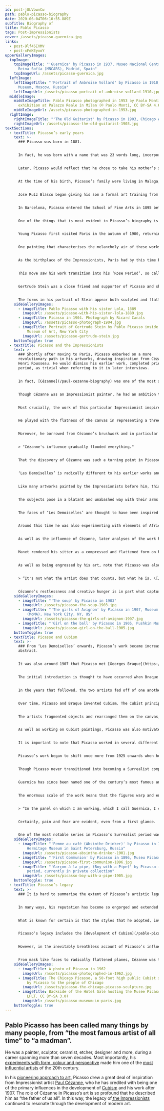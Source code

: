 ```yaml
---
id: post-jULVowvCw
path: pablo-picasso-biography
date: 2020-06-04T06:10:55.889Z
subTitle: Biography of
title: Pablo Picasso
tags: Post-Impressionists
cover: /assets/picasso-guernica.jpg
links:
  - post-9lf45IVMV
  - post-xFeKEyxoY
upperGalleryImages:
  topImage:
    topImageTitle: "'Guernica' by Picasso in 1937, Museo Nacional Centro de Arte
      Reina Sofía (MNCARS), Madrid, Spain"
    topImageUrl: /assets/picasso-guernica.jpg
  leftImage:
    leftImageTitle: "'Portrait of Ambroise Vollard' by Picasso in 1910, Pushkin
      Museum, Moscow, Russia"
    leftImageUrl: /assets/picasso-portrait-of-ambroise-vollard-1910.jpg
  middleImage:
    middleImageTitle: Pablo Picasso photographed in 1953 by Paolo Monti during an
      exhibition at Palazzo Reale in Milan (© Paolo Monti, CC BY-SA 4.0)
    middleImageUrl: /assets/picasso-photographed-in-1953.jpg
  rightImage:
    rightImageTitle: "'The Old Guitarist' by Picasso in 1903, Chicago Art Institute"
    rightImageUrl: /assets/picasso-the-old-guitarist-1903.jpg
textSections:
  - textTitle: Picasso’s early years
    text: >-
      ### Picasso was born in 1881.


      In fact, he was born with a name that was 23 words long, incorporating the saints, relatives and the surnames of both his parents: Pablo Diego José Francisco de Paula Juan Nepomuceno María de los Remedios Cipriano de la Santísima Trinidad Martyr Patricio Clito Ruíz y Picasso.


      Later, Picasso would reflect that he chose to take his mother’s surname over his father’s - Ruiz - as he felt that it was more memorable and more resonant, stating that, “the double 's', \[…] is fairly unusual in Spain. Picasso is of Italian origin, as you know. And the name a person bears or adopts has its importance. Can you imagine me calling myself Ruiz?”


      At the time of his birth, Picasso’s family were living in Malaga, Spain but they moved to Barcelona when his father, an artist and art professor, was given a new post.


      Jose Ruíz Blasco began giving his son a formal art training from the age of seven. The story goes that by the time the boy was just 13, his father gave up painting as he believed that his son had already surpassed him. Indeed, Picasso completed his first painting in 1890, at the age of nine and his first major, academic painting at the age of 15, titled ['La Premiér Communion’](https://www.wikiart.org/en/pablo-picasso/first-communion-1896).


      In Barcelona, Picasso entered the School of Fine Arts in 1895 before entering the Madrid Academy in 1897. His earliest paintings showed a great level of confidence and talent. He was much younger than the majority of his classmates but already years ahead in terms of artistic ability. Despite this, he often found himself in detention as he clashed with his art masters. Here, in a bare, whitewashed room, he would spend many hours with a sketchpad, simply drawing.


      One of the things that is most evident in Picasso’s biography is the regularity and rapidity with which he developed and shifted into new styles in his work. He was an incredibly innovative artist, constantly pushing his work towards new realms of expression and often working on several different styles in tandem, as well as incorporating numerous styles into a single artwork.


      Young Picasso first visited Paris in the autumn of 1900, returning the following year for his first solo exhibition at the Galerie Vollard. These Neo-Impressionist works consisted of paintings largely depicting beggars and women, painted in the style of what is now known as Picasso’s ‘Blue Period’ thanks to the uniform colour palette he adopted.


      One painting that characterises the melancholy air of these works is [‘The Soup’ from 1902-03](https://www.wikiart.org/en/pablo-picasso/the-soup-1903), thought to have been influenced by the religious paintings that surrounded him during his childhood in Spain.


      As the birthplace of the Impressionists, Paris had by this time become firmly established as an international hub for art and artists. Unsurprisingly then, Picasso chose to settle permanently in Paris just three years later, in 1904.


      This move saw his work transition into his ‘Rose Period’, so called because of his use of reddish and pink tones. During these years, he began painting Neo-Impressionist interpretations of circus performers in particular and his studio became a gathering place for writers, artists and musicians.


      Gertrude Stein was a close friend and supporter of Picasso and she also sat for him a number of times. [‘Portrait of Gertrude Stein’ from 1905](https://www.wikiart.org/en/pablo-picasso/portrait-of-gertrude-stein-1906) is a key work that demonstrates an important stage in the progression of the young artist's experiments with finding his own style, which culminated in [‘Les Demoiselles d’Avignon’ in 1907](https://www.wikiart.org/en/pablo-picasso/the-girls-of-avignon-1907).


      The forms in his portrait of Stein appear both sculpted and flattened and this is most evident in the way her captured her face. Her features are strong and starkly outlined, each element appearing as a flattened plane, such that critics have described it not as a face but as a mask. This was an aesthetic that he would return to and refine throughout his career.
    sideGalleryImages:
      - imageTitle: Pablo Picasso with his sister Lola, 1889
        imageUrl: /assets/picasso-with-his-sister-lola-1889.jpg
      - imageTitle: Picasso in 1904. Photograph by Ricard Canals
        imageUrl: /assets/picasso-photograph-1904.jpg
      - imageTitle: Portrait of Gertrude Stein by Pablo Picasso inside Metropolitan
          Museum of Art, New York City
        imageUrl: /assets/picasso-gertrude-stein.jpg
    buttonToggle: true
  - textTitle: Picasso and the Impressionists
    text: >-
      ### Shortly after moving to Paris, Picasso embarked on a more
      revolutionary path in his artworks, drawing inspiration from Cézanne and
      Henri Rousseau. He would dismiss his earlier work, completed prior to this
      period, as trivial when referring to it in later interviews.


      In fact, [Cézanne](/paul-cezanne-biography) was one of the most significant influences on Picasso from 1907 onwards. To Picasso, Cézanne was “my one and only master”. He became particularly interested by his technique after visiting a retrospective exhibition of his oeuvre shown in Paris in 1907, following the artist’s death the previous year.


      Though Cézanne was an Impressionist painter, he had an ambition to make Impressionist art more solid and enduring and this led him down a different path to fellow painters in the [Impressionist movement](/). Cézanne carved out his own, distinctive reputation as a Post-Impressionist artist that led to many modernist artists retrospectively hailing him as their idol.


      Most crucially, the work of this particular Impressionist inspired in Picasso the concept of giving his figures a certain geometric structure. Cézanne’s interest in visual perception led him to essentialise many of the forms in his paintings, transforming objects and figures into pure, geometric shapes.


      He played with the flatness of the canvas in representing a three-dimensional space and in doing so created works that distilled nature into basic forms. This crucial aspect of his work was what fascinated Picasso the most.


      Moreover, he borrowed from Cézanne’s brushwork and in particular his technique of painting in a faceted, fracturing way. In many of Cézanne’s paintings, the brushstrokes themselves are angular and fragmented. This structural approach to painting eventually led Picasso towards [Cubism](/pablo-picasso-biography#3) and in his words:


      > "Cézanne's influence gradually flooded everything."


      That the discovery of Cézanne was such a turning point in Picasso’s career is best demonstrated in [‘Les Demoiselles d’Avignon’](https://www.wikiart.org/en/pablo-picasso/the-girls-of-avignon-1907), painted the same year that he attended Cézanne’s posthumous exhibition. The painting depicts four nude female figures, broken into angular shards and arranged in a flattened, chaotic plane that confuses the eye.


      ‘Les Demoiselles’ is radically different to his earlier works and represents a critical new direction for Picasso, so much so that this work is considered to be Proto-Cubist or Pre-Cubist. To put it more romantically: “with this painting we bid farewell to all the paintings of the past” proclaimed André Breton in the 1920s.


      Like many artworks painted by the Impressionists before him, this piece was considered highly immoral when it was first exhibited publicly, which was not until 1916. The outrage was of course not as a result of the nude female figures - a favourite subject among artists for many centuries - but the overtly sexual manner in which the figures are positioned.


      The subjects pose in a blatant and unabashed way with their arms behind their heads, one figure on the far right squats with her legs open. There is none of the blushing coyness that viewers were accustomed to seeing. In this way, Picasso depicted the women as prostitutes, making their faces into mask-like guises that stare blankly and brazenly.


      The faces of ‘Les Demoiselles’ are thought to have been inspired by Iberian masks and African Negro art. Picasso visited an exhibition on Iberian sculpture at the Louvre in 1906.


      Around this time he was also experimenting with elements of African Negro sculpture and such art was becoming more popular among young painters in Paris during the early 1900s. However, this influence was dismissed by Picasso in an interview many years later and he stated that the inspiration came solely from Iberian sculpture. Many critics nevertheless dispute this claim.


      As well as the influence of Cézanne, later analyses of the work have also cited the influence of [Édouard Manet](/edouard-manet-biography)’s painting [‘Olympia’ from 1865](https://www.wikiart.org/en/edouard-manet/olympia-1863). This Impressionist portrait portrays a nude courtesan, lying on a chaise and looking directly at the viewer in an unabashed manner.


      Manet rendered his sitter as a compressed and flattened form on his canvas. This painting prompted his friend Charles Baudelaire to prophetically state that, “you are only the first in the decrepitude of your art”. It is likely that this painting would have also had an important influence on Picasso’s work.


      As well as being engrossed by his art, note that Picasso was also fascinated by Cézanne’s character. He would later remark that,


      > “It's not what the artist does that counts, but what he is. \[…] What forces our attention is Cezanne's anxiety - that's Cezanne's lesson.”


      Cézanne’s restlessness and creative hunger is in part what captured the attention of the modernist artists who devoured his works. He represented an ideal of innovation and self-sacrifice that was not shared by other greats of the Impressionist movement. This was partly why his influence was so enduring.
    sideGalleryImages:
      - imageTitle: "'The soup' by Picasso in 1903"
        imageUrl: /assets/picasso-the-soup-1903.jpg
      - imageTitle: "'The girls of Avignon' by Picasso in 1907, Museum of Modern Art
          (MoMA), New York City, NY, US"
        imageUrl: /assets/picasso-the-girls-of-avignon-1907.jpg
      - imageTitle: "'Girl on the ball' by Picasso in 1905, Pushkin Museum, Moscow, Russia"
        imageUrl: /assets/picasso-girl-on-the-ball-1905.jpg
    buttonToggle: true
  - textTitle: Picasso and Cubism
    text: >-
      ### From ‘Les Demoiselles’ onwards, Picasso’s work became increasingly
      abstract.


      It was also around 1907 that Picasso met [Georges Braque](https://en.wikipedia.org/wiki/Georges_Braque) and the two artists began to collaborate. It was this introduction that ultimately led to the development of Cubism.


      The initial introduction is thought to have occurred when Braque visited Picasso’s studio to see his most notorious artwork. Braque is said to have been so inspired after seeing ‘Les Demoiselles’ that he endeavored to paint his own Proto-Cubist paintings. He also made a firm decision to befriend Picasso.


      In the years that followed, the two artists fed off of one another’s artistic output, oscillating between close confidence and collaboration and aggressive competition. They met daily and were almost inseparable, so much so that some of their paintings are difficult to tell apart.


      Over time, Picasso and Braque invented Cubism. The Cubist principles worked on deconstructing the conventions of perspective that had dominated perspective in art since the Renaissance.


      The artists fragmented objects and rearranged them on the canvas, synthesizing multiple perspectives into the same work. They also chose to restrict their colour palettes in order to push their experiments with form and space to the fore. In doing so, Picasso and Braque took 20th century art in a radical new direction, diverging from [the Fauvist movement](https://en.wikipedia.org/wiki/Fauvism) and the movement’s focus on colour.


      As well as working on Cubist paintings, Picasso was also motivated to begin collage. This medium enabled him to experiment in ever more daring and dynamic ways, deconstructing the idea of the picture as a window onto the world and instead transforming his works into symbolic arrangements of signs and metaphors. This phase of Cubism has since become known as the “Synthetic” period.


      It is important to note that Picasso worked in several different mediums and styles in parallel during this period. Whilst he was still producing his later Cubist works, he was also making Neo-classical figure paintings between 1920-24. Similarly, he was producing Cubist set designs for the Ballets Russes following a meeting with [Jean Cocteau](https://en.wikipedia.org/wiki/Jean_Cocteau), which led him to the expressive and innovative impresario Serge Diaghilev. They collaborated on several productions between 1917 and 1922.


      Picasso’s work began to shift once more from 1925 onwards when he began experimenting with more forcefully expressive works that were highly metamorphic. This move saw him align more closely with the Surrealist movement and he began exhibiting with the Surrealists frequently in the coming years.


      Though Picasso never transitioned into becoming a Surrealist completely, he adopted a number of Surrealist techniques in his work. The effect of Surrealism on Picasso was far-reaching and diverse, from inspiring the soft, erotic forms in [portraits of his mistress Marie-Therese Walter](https://www.wikiart.org/en/pablo-picasso/portrait-of-marie-th%C3%A9r%C3%A8se-walter-1937-1) to the disturbing imagery of [Guernica from 1937](https://www.wikiart.org/en/pablo-picasso/guernica-1937).


      Guernica has since been named one of the century’s most famous anti-war paintings. This mural-sized painting was created using an entirely monochrome palette of gray, black and white.


      The enormous scale of the work means that the figures warp and envelop the viewer, creating a disturbing effect. Much speculation has gone into the meaning of the elements in the painting but Picasso said simply:


      > “In the panel on which I am working, which I call Guernica, I clearly express my abhorrence of the military caste which has sunk Spain into an ocean of pain and death.”


      Certainly, pain and fear are evident, even from a first glance.


      One of the most notable series in Picasso’s Surrealist period was the wrought-iron constructions and sculptures that he worked on between 1928-34. At the same time, he also produced illustrations for a number of literary texts, including Ovid's ‘Les Métamorphoses’ and Buffon's ‘Histoire Naturelle’. He went on to write two surrealist plays of his own and a great deal of poetry, which it was rumoured he preferred to painting.
    sideGalleryImages:
      - imageTitle: "'Femme au café (Absinthe Drinker)' by Picasso in 1901, The State
          Hermitage Museum in Saint Petersburg, Russia"
        imageUrl: /assets/picasso-absinthe-drinker-1901.jpg
      - imageTitle: "'First Communion' by Picasso in 1896, Museu Picasso, Barcelona, Spain"
        imageUrl: /assets/picasso-first-communion-1896.jpg
      - imageTitle: "'Garçon à la pipe, (Boy with a Pipe)' by Picasso in 1905 in his red
          period, currently in private collection"
        imageUrl: /assets/picasso-boy-with-a-pipe-1905.jpg
    buttonToggle: true
  - textTitle: Picasso’s legacy
    text: >-
      ### It is hard to summarise the extent of Picasso’s artistic legacy.


      In many ways, his reputation has become so engorged and extended that it is no longer possible to describe his work in rational terms. Countless critics, journalists and scholars have poured over every aspect of his work and life, both when he was alive and since his death in April 1973.


      What is known for certain is that the styles that he adopted, invented and pioneered during his lifetime would have a lasting and monumental effect on modern art to follow.


      Picasso’s legacy includes the [development of Cubism](/pablo-picasso-biography#3), which saw a revolutionary rewriting of the rules of perspective in art and would go on to have an earth-shattering impact on the development of Western art. He forged a new path for artists to experiment with the depiction of form in space, giving them the foundations to innovate in their own way for decades to come.


      However, in the inevitably breathless account of Picasso’s influence, it is also important to note the earlier impact of [the Impressionist artists](/) who came before him. In particular, it is impossible to ignore the role of [Cézanne](/paul-cezanne-biography) in creating many of the visual techniques that Picasso would adopt and morph into his own works.


      From mask like faces to radically flattened planes, Cézanne was the first to experiment with the techniques that captured Picasso and the public’s imagination. It was Cézanne’s influence that gave Picasso the tools which would lead him to being responsible for “the birth of modern art”, as many critics have claimed. The Impressionists’ radical approach to painting was transformative in many ways and their profound influence on Western art in the 20th century should not be forgotten.
    sideGalleryImages:
      - imageTitle: A photo of Picasso in 1962
        imageUrl: /assets/picasso-photographed-in-1962.jpg
      - imageTitle: The Chicago Picasso, a 50-foot high public Cubist sculpture. Donated
          by Picasso to the people of Chicago
        imageUrl: /assets/picasso-the-chicago-picasso-sculpture.jpg
      - imageTitle: Backside of the Hôtel Salé hosting the Musée Picasso in Paris (©
          LPLT, CC BY-SA 3.0)
        imageUrl: /assets/picasso-museum-in-paris.jpg
    buttonToggle: true
---
```

## Pablo Picasso has been called many things by many people, from “the most famous artist of all time” to “a madman”.

He was a painter, sculptor, ceramist, etcher, designer and more, during a career spanning more than seven decades. Most importantly, his [experiments with form, colour and perspective](/pablo-picasso-biography#3) made him one of the [most influential artists](/pablo-picasso-biography#4) of the 20th century.

In his [pioneering approach to art](/pablo-picasso-biography#1), Picasso drew a great deal of inspiration from Impressionist artist [Paul Cézanne](/paul-cezanne-biography), who he has credited with being one of the primary influences in the development of [Cubism](/pablo-picasso-biography#3) and his work after 1907. The role of Cézanne in Picasso’s art is so profound that he described him as “the father of us all”. In this way, the legacy of[ the Impressionists](/pablo-picasso-biography#2) continued to resonate through the development of modern art.